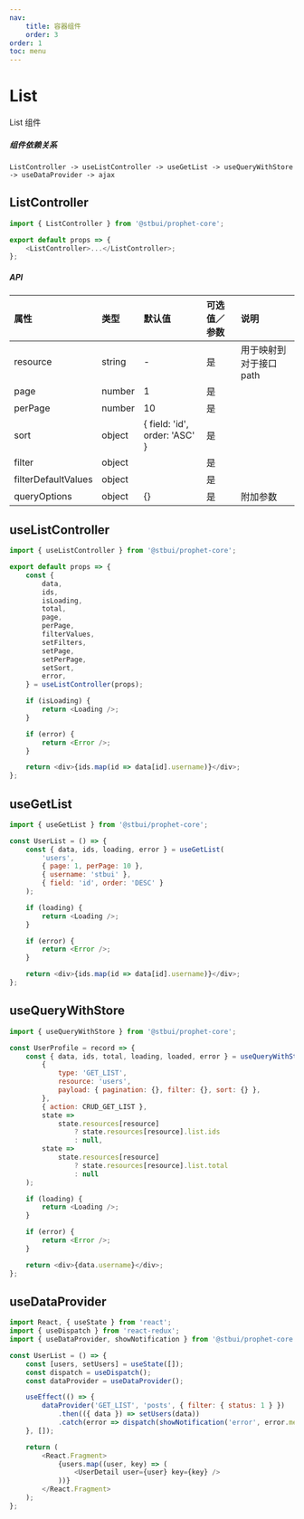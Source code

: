 ```yaml
---
nav:
    title: 容器组件
    order: 3
order: 1
toc: menu
---
```


# List

List 组件

##### 组件依赖关系

```
ListController -> useListController -> useGetList -> useQueryWithStore -> useDataProvider -> ajax
```

## ListController

```js
import { ListController } from '@stbui/prophet-core';

export default props => {
    <ListController>...</ListController>;
};
```

##### API

| 属性                | 类型   | 默认值                        | 可选值／参数 | 说明                    |
| :------------------ | :----- | :---------------------------- | :----------- | :---------------------- |
| resource            | string | -                             | 是           | 用于映射到对于接口 path |
| page                | number | 1                             | 是           |                         |
| perPage             | number | 10                            | 是           |                         |
| sort                | object | { field: 'id', order: 'ASC' } | 是           |                         |
| filter              | object |                               | 是           |                         |
| filterDefaultValues | object |                               | 是           |                         |
| queryOptions        | object | {}                            | 是           | 附加参数                |

## useListController

```js
import { useListController } from '@stbui/prophet-core';

export default props => {
    const {
        data,
        ids,
        isLoading,
        total,
        page,
        perPage,
        filterValues,
        setFilters,
        setPage,
        setPerPage,
        setSort,
        error,
    } = useListController(props);

    if (isLoading) {
        return <Loading />;
    }

    if (error) {
        return <Error />;
    }

    return <div>{ids.map(id => data[id].username)}</div>;
};
```

## useGetList

```js
import { useGetList } from '@stbui/prophet-core';

const UserList = () => {
    const { data, ids, loading, error } = useGetList(
        'users',
        { page: 1, perPage: 10 },
        { username: 'stbui' },
        { field: 'id', order: 'DESC' }
    );

    if (loading) {
        return <Loading />;
    }

    if (error) {
        return <Error />;
    }

    return <div>{ids.map(id => data[id].username)}</div>;
};
```

## useQueryWithStore

```js
import { useQueryWithStore } from '@stbui/prophet-core';

const UserProfile = record => {
    const { data, ids, total, loading, loaded, error } = useQueryWithStore(
        {
            type: 'GET_LIST',
            resource: 'users',
            payload: { pagination: {}, filter: {}, sort: {} },
        },
        { action: CRUD_GET_LIST },
        state =>
            state.resources[resource]
                ? state.resources[resource].list.ids
                : null,
        state =>
            state.resources[resource]
                ? state.resources[resource].list.total
                : null
    );

    if (loading) {
        return <Loading />;
    }

    if (error) {
        return <Error />;
    }

    return <div>{data.username}</div>;
};
```

## useDataProvider

```js
import React, { useState } from 'react';
import { useDispatch } from 'react-redux';
import { useDataProvider, showNotification } from '@stbui/prophet-core';

const UserList = () => {
    const [users, setUsers] = useState([]);
    const dispatch = useDispatch();
    const dataProvider = useDataProvider();

    useEffect(() => {
        dataProvider('GET_LIST', 'posts', { filter: { status: 1 } })
            .then(({ data }) => setUsers(data))
            .catch(error => dispatch(showNotification('error', error.message)));
    }, []);

    return (
        <React.Fragment>
            {users.map((user, key) => (
                <UserDetail user={user} key={key} />
            ))}
        </React.Fragment>
    );
};
```

